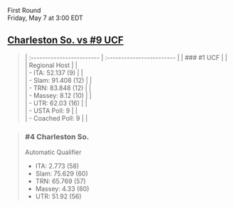 First Round  
Friday, May 7 at 3:00 EDT
## [Charleston So. vs #9 UCF](https://www.ncaa.com/game/5833651) 

> | :------------------------ | :------------------------ |
> | ### #1 UCF                | |  
> | Regional Host             | |  
> | - ITA: 52.137 (9)         | |  
> | - Slam: 91.408 (12)       | |  
> | - TRN: 83.848 (12)        | |  
> | - Massey: 8.12 (10)       | |  
> | - UTR: 62.03 (16)         | |  
> | - USTA Poll: 9            | |  
> | - Coached Poll: 9         | |  

> ### #4 Charleston So.  
> Automatic Qualifier  
> - ITA: 2.773 (58)  
> - Slam: 75.629 (60)  
> - TRN: 65.769 (57)  
> - Massey: 4.33 (60)  
> - UTR: 51.92 (56)  